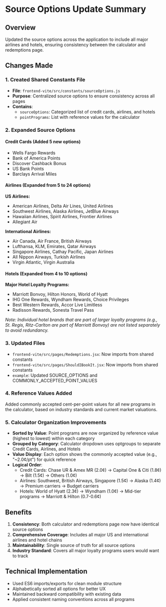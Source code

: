 # Source Options Update Summary

## Overview
Updated the source options across the application to include all major airlines and hotels, ensuring consistency between the calculator and redemptions page.

## Changes Made

### 1. Created Shared Constants File
- **File**: `frontend-vite/src/constants/sourceOptions.js`
- **Purpose**: Centralized source options to ensure consistency across all pages
- **Contains**: 
  - `sourceOptions`: Categorized list of credit cards, airlines, and hotels
  - `pointPrograms`: List with reference values for the calculator

### 2. Expanded Source Options

#### Credit Cards (Added 5 new options)
- Wells Fargo Rewards
- Bank of America Points  
- Discover Cashback Bonus
- US Bank Points
- Barclays Arrival Miles

#### Airlines (Expanded from 5 to 24 options)
**US Airlines:**
- American Airlines, Delta Air Lines, United Airlines
- Southwest Airlines, Alaska Airlines, JetBlue Airways
- Hawaiian Airlines, Spirit Airlines, Frontier Airlines
- Allegiant Air

**International Airlines:**
- Air Canada, Air France, British Airways
- Lufthansa, KLM, Emirates, Qatar Airways
- Singapore Airlines, Cathay Pacific, Japan Airlines
- All Nippon Airways, Turkish Airlines
- Virgin Atlantic, Virgin Australia

#### Hotels (Expanded from 4 to 10 options)
**Major Hotel Loyalty Programs:**
- Marriott Bonvoy, Hilton Honors, World of Hyatt
- IHG One Rewards, Wyndham Rewards, Choice Privileges
- Best Western Rewards, Accor Live Limitless
- Radisson Rewards, Sonesta Travel Pass

*Note: Individual hotel brands that are part of larger loyalty programs (e.g., St. Regis, Ritz-Carlton are part of Marriott Bonvoy) are not listed separately to avoid redundancy.*

### 3. Updated Files
- `frontend-vite/src/pages/Redemptions.jsx`: Now imports from shared constants
- `frontend-vite/src/pages/ShouldIBookIt.jsx`: Now imports from shared constants  
- `example`: Updated SOURCE_OPTIONS and COMMONLY_ACCEPTED_POINT_VALUES

### 4. Reference Values Added
Added commonly accepted cent-per-point values for all new programs in the calculator, based on industry standards and current market valuations.

### 5. Calculator Organization Improvements
- **Sorted by Value**: Point programs are now organized by reference value (highest to lowest) within each category
- **Grouped by Category**: Calculator dropdown uses optgroups to separate Credit Cards, Airlines, and Hotels
- **Value Display**: Each option shows the commonly accepted value (e.g., "~2.0¢/pt") for quick reference
- **Logical Order**: 
  - Credit Cards: Chase UR & Amex MR (2.0¢) → Capital One & Citi (1.8¢) → Bilt (1.5¢) → Others (1.0¢)
  - Airlines: Southwest, British Airways, Singapore (1.5¢) → Alaska (1.4¢) → Premium carriers → Budget carriers
  - Hotels: World of Hyatt (2.3¢) → Wyndham (1.0¢) → Mid-tier programs → Marriott & Hilton (0.7-0.6¢)

## Benefits
1. **Consistency**: Both calculator and redemptions page now have identical source options
2. **Comprehensive Coverage**: Includes all major US and international airlines and hotel chains
3. **Maintainability**: Single source of truth for all source options
4. **Industry Standard**: Covers all major loyalty programs users would want to track

## Technical Implementation
- Used ES6 imports/exports for clean module structure
- Alphabetically sorted all options for better UX
- Maintained backward compatibility with existing data
- Applied consistent naming conventions across all programs 